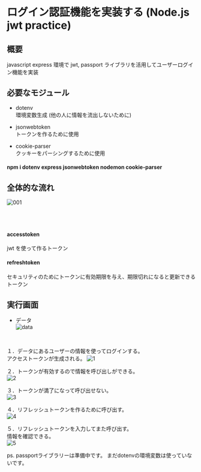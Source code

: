 # ログイン認証機能を実装する (Node.js jwt practice)

## 概要<br/>
javascript express 環境で jwt, passport ライブラリを活用してユーザーログイン機能を実装

## 必要なモジュール

- dotenv<br/>
  環境変数生成
  (他の人に情報を流出しないために)

- jsonwebtoken<br/>
  トークンを作るために使用

- cookie-parser<br/>
  クッキーをパーシングするために使用

#### npm i dotenv express jsonwebtoken nodemon cookie-parser

## 全体的な流れ<br/>
![001](https://github.com/devDHB/auth-practice/assets/133613306/c9b78dae-7bb6-4f4c-b31d-04edd4bf6797)

<br/>
<br/>

#### accesstoken<br/>
  jwt を使って作るトークン

#### refreshtoken<br/>
  セキュリティのためにトークンに有効期限を与え、期限切れになると更新できるトークン


## 実行画面
- データ<br/>
![data](https://github.com/devDHB/auth-practice/assets/133613306/637eaa44-8ebc-440f-aca2-346825a028ab)

<br/>

１．データにあるユーザーの情報を使ってログインする。<br/>
アクセストークンが生成される。
![1](https://github.com/devDHB/auth-practice/assets/133613306/d3349af9-fa4e-403b-8673-72bf553b9600)
<br/>

２．トークンが有効するので情報を呼び出しができる。<br/>
![2](https://github.com/devDHB/auth-practice/assets/133613306/7d6c46ad-6f34-4afb-bf7c-ecb6dd33742d)
<br/>


３．トークンが満了になって呼び出せない。<br/>
![3](https://github.com/devDHB/auth-practice/assets/133613306/6259441d-8568-4677-980e-9a665320865e)
<br/>

４．リフレッシュトークンを作るために呼び出す。<br/>
![4](https://github.com/devDHB/auth-practice/assets/133613306/933c7eb9-721a-41e3-8c32-b5baf15b7c9e)
<br/>

５．リフレッシュトークンを入力してまた呼び出す。<br/>
情報を確認できる。<br/>
![5](https://github.com/devDHB/auth-practice/assets/133613306/801dce2a-945c-4a3d-bf06-c78c8595c04e)
<br/>


ps. 
passportライブラリーは準備中です。
まだdotenvの環境変数は使っていないです。


